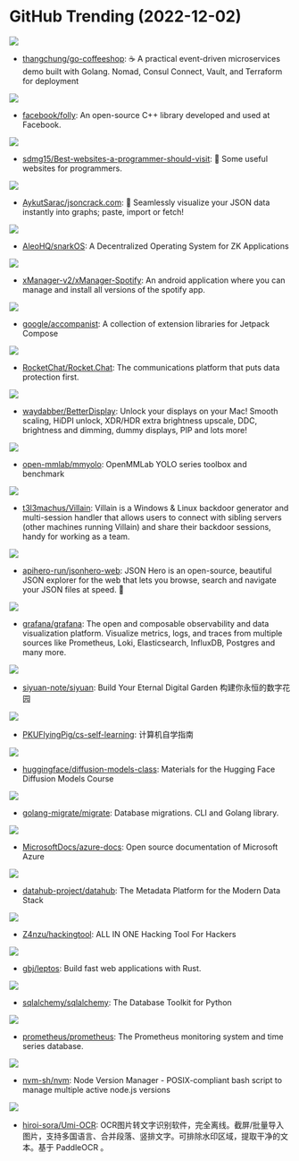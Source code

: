 # GitHub Trending (2022-12-02)

![](https://img.shields.io/badge/Go-New%20460-green?style=flat-square&logo=appveyor)
- [thangchung/go-coffeeshop](https://github.com/thangchung/go-coffeeshop): ☕ A practical event-driven microservices demo built with Golang. Nomad, Consul Connect, Vault, and Terraform for deployment

![](https://img.shields.io/badge/C%2B%2B-New%2016-green?style=flat-square&logo=appveyor)
- [facebook/folly](https://github.com/facebook/folly): An open-source C++ library developed and used at Facebook.

![](https://img.shields.io/badge/none-New%20339-green?style=flat-square&logo=appveyor)
- [sdmg15/Best-websites-a-programmer-should-visit](https://github.com/sdmg15/Best-websites-a-programmer-should-visit): 🔗 Some useful websites for programmers.

![](https://img.shields.io/badge/TypeScript-New%2065-green?style=flat-square&logo=appveyor)
- [AykutSarac/jsoncrack.com](https://github.com/AykutSarac/jsoncrack.com): 🔮 Seamlessly visualize your JSON data instantly into graphs; paste, import or fetch!

![](https://img.shields.io/badge/Rust-New%2035-green?style=flat-square&logo=appveyor)
- [AleoHQ/snarkOS](https://github.com/AleoHQ/snarkOS): A Decentralized Operating System for ZK Applications

![](https://img.shields.io/badge/Java-New%2029-green?style=flat-square&logo=appveyor)
- [xManager-v2/xManager-Spotify](https://github.com/xManager-v2/xManager-Spotify): An android application where you can manage and install all versions of the spotify app.

![](https://img.shields.io/badge/Kotlin-New%207-green?style=flat-square&logo=appveyor)
- [google/accompanist](https://github.com/google/accompanist): A collection of extension libraries for Jetpack Compose

![](https://img.shields.io/badge/TypeScript-New%2076-green?style=flat-square&logo=appveyor)
- [RocketChat/Rocket.Chat](https://github.com/RocketChat/Rocket.Chat): The communications platform that puts data protection first.

![](https://img.shields.io/badge/none-New%20101-green?style=flat-square&logo=appveyor)
- [waydabber/BetterDisplay](https://github.com/waydabber/BetterDisplay): Unlock your displays on your Mac! Smooth scaling, HiDPI unlock, XDR/HDR extra brightness upscale, DDC, brightness and dimming, dummy displays, PIP and lots more!

![](https://img.shields.io/badge/Python-New%2018-green?style=flat-square&logo=appveyor)
- [open-mmlab/mmyolo](https://github.com/open-mmlab/mmyolo): OpenMMLab YOLO series toolbox and benchmark

![](https://img.shields.io/badge/Python-New%2090-green?style=flat-square&logo=appveyor)
- [t3l3machus/Villain](https://github.com/t3l3machus/Villain): Villain is a Windows & Linux backdoor generator and multi-session handler that allows users to connect with sibling servers (other machines running Villain) and share their backdoor sessions, handy for working as a team.

![](https://img.shields.io/badge/TypeScript-New%20124-green?style=flat-square&logo=appveyor)
- [apihero-run/jsonhero-web](https://github.com/apihero-run/jsonhero-web): JSON Hero is an open-source, beautiful JSON explorer for the web that lets you browse, search and navigate your JSON files at speed. 🚀

![](https://img.shields.io/badge/TypeScript-New%20132-green?style=flat-square&logo=appveyor)
- [grafana/grafana](https://github.com/grafana/grafana): The open and composable observability and data visualization platform. Visualize metrics, logs, and traces from multiple sources like Prometheus, Loki, Elasticsearch, InfluxDB, Postgres and many more.

![](https://img.shields.io/badge/TypeScript-New%20187-green?style=flat-square&logo=appveyor)
- [siyuan-note/siyuan](https://github.com/siyuan-note/siyuan): Build Your Eternal Digital Garden 构建你永恒的数字花园

![](https://img.shields.io/badge/HTML-New%20818-green?style=flat-square&logo=appveyor)
- [PKUFlyingPig/cs-self-learning](https://github.com/PKUFlyingPig/cs-self-learning): 计算机自学指南

![](https://img.shields.io/badge/Jupyter%20Notebook-New%2083-green?style=flat-square&logo=appveyor)
- [huggingface/diffusion-models-class](https://github.com/huggingface/diffusion-models-class): Materials for the Hugging Face Diffusion Models Course

![](https://img.shields.io/badge/Go-New%2023-green?style=flat-square&logo=appveyor)
- [golang-migrate/migrate](https://github.com/golang-migrate/migrate): Database migrations. CLI and Golang library.

![](https://img.shields.io/badge/PowerShell-New%209-green?style=flat-square&logo=appveyor)
- [MicrosoftDocs/azure-docs](https://github.com/MicrosoftDocs/azure-docs): Open source documentation of Microsoft Azure

![](https://img.shields.io/badge/Java-New%2027-green?style=flat-square&logo=appveyor)
- [datahub-project/datahub](https://github.com/datahub-project/datahub): The Metadata Platform for the Modern Data Stack

![](https://img.shields.io/badge/Python-New%20352-green?style=flat-square&logo=appveyor)
- [Z4nzu/hackingtool](https://github.com/Z4nzu/hackingtool): ALL IN ONE Hacking Tool For Hackers

![](https://img.shields.io/badge/Rust-New%20225-green?style=flat-square&logo=appveyor)
- [gbj/leptos](https://github.com/gbj/leptos): Build fast web applications with Rust.

![](https://img.shields.io/badge/Python-New%2020-green?style=flat-square&logo=appveyor)
- [sqlalchemy/sqlalchemy](https://github.com/sqlalchemy/sqlalchemy): The Database Toolkit for Python

![](https://img.shields.io/badge/Go-New%2034-green?style=flat-square&logo=appveyor)
- [prometheus/prometheus](https://github.com/prometheus/prometheus): The Prometheus monitoring system and time series database.

![](https://img.shields.io/badge/Shell-New%2031-green?style=flat-square&logo=appveyor)
- [nvm-sh/nvm](https://github.com/nvm-sh/nvm): Node Version Manager - POSIX-compliant bash script to manage multiple active node.js versions

![](https://img.shields.io/badge/Python-New%2076-green?style=flat-square&logo=appveyor)
- [hiroi-sora/Umi-OCR](https://github.com/hiroi-sora/Umi-OCR): OCR图片转文字识别软件，完全离线。截屏/批量导入图片，支持多国语言、合并段落、竖排文字。可排除水印区域，提取干净的文本。基于 PaddleOCR 。

